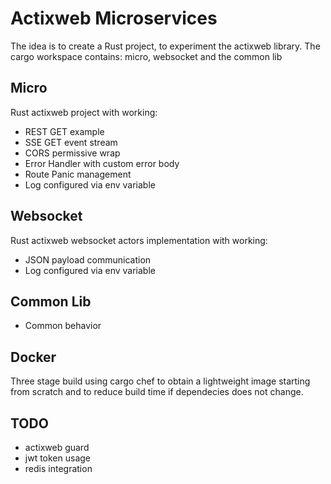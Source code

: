 # Actixweb Microservices
The idea is to create a Rust project, to experiment the actixweb library.
The cargo workspace contains: micro, websocket and the common lib

## Micro
Rust actixweb project with working:
- REST GET example
- SSE GET event stream
- CORS permissive wrap
- Error Handler with custom error body
- Route Panic management
- Log configured via env variable

## Websocket
Rust actixweb websocket actors implementation with working:
- JSON payload communication
- Log configured via env variable

## Common Lib
- Common behavior

## Docker
Three stage build using cargo chef to obtain a lightweight image starting from scratch and to reduce build time if dependecies does not change.

## TODO
- actixweb guard
- jwt token usage
- redis integration